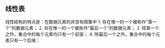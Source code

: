 ## 线性表  
线性结构的特点是：在数据元素的非空有限集中
    1. 存在惟一的一个被称作"第一个"的数据元素；
    2. 存在惟一的一个被称作"最后一个"的数据元素；
    3. 除第一个之外，集合中的每个元素均只有一个前驱；
    4. 除最后一个之外，集合中的每个元素只有一个后继；

